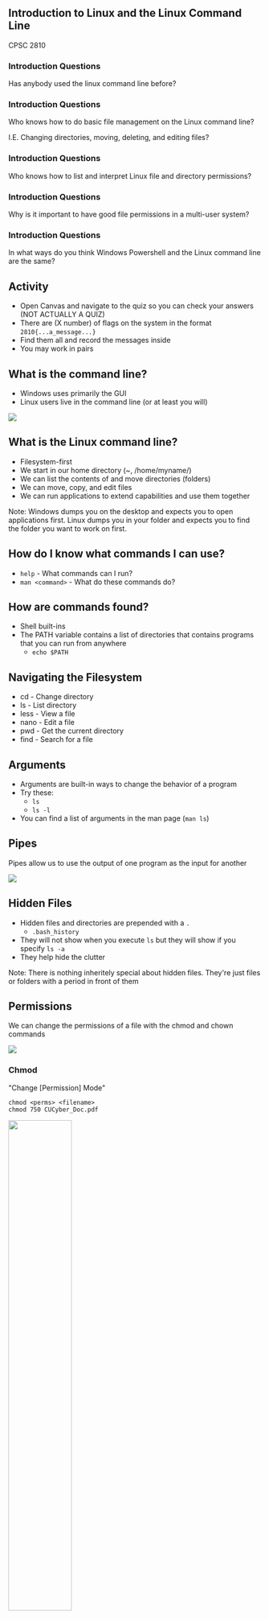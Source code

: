 ## Introduction to Linux and the Linux Command Line

CPSC 2810



### Introduction Questions

Has anybody used the linux command line before?


### Introduction Questions

Who knows how to do basic file management on the Linux command line?

I.E. Changing directories, moving, deleting, and editing files?


### Introduction Questions

Who knows how to list and interpret Linux file and directory permissions?


### Introduction Questions

Why is it important to have good file permissions in a multi-user system?


### Introduction Questions

In what ways do you think Windows Powershell and the Linux command line are the same? 


## Activity

* Open Canvas and navigate to the quiz so you can check your answers (NOT ACTUALLY A QUIZ)
* There are (X number) of flags on the system in the format `2810{...a_message...}`
* Find them all and record the messages inside
* You may work in pairs


## What is the command line?

* Windows uses primarily the GUI
* Linux users live in the command line (or at least you will)

![](cli.gif)


## What is the Linux command line?

* Filesystem-first
* We start in our home directory (~, /home/myname/)
* We can list the contents of and move directories (folders)
* We can move, copy, and edit files
* We can run applications to extend capabilities and use them together
 
Note:
Windows dumps you on the desktop and expects you to open applications first.
Linux dumps you in your folder and expects you to find the folder you want to work on first.


## How do I know what commands I can use?

* `help` - What commands can I run?
* `man <command>` - What do these commands do?


## How are commands found?

* Shell built-ins
* The PATH variable contains a list of directories that contains programs that you can run from anywhere
  - `echo $PATH`



## Navigating the Filesystem

* cd - Change directory
* ls - List directory
* less - View a file
* nano - Edit a file
* pwd - Get the current directory
* find - Search for a file


## Arguments

* Arguments are built-in ways to change the behavior of a program
* Try these:
  - `ls`
  - `ls -l`
* You can find a list of arguments in the man page (`man ls`)


## Pipes

Pipes allow us to use the output of one program as the input for another

![](pipes.png)


## Hidden Files

* Hidden files and directories are prepended with a `.`
  - `.bash_history`
* They will not show when you execute `ls` but they will show if you specify `ls -a`
* They help hide the clutter

Note:
There is nothing inheritely special about hidden files. They're just files or folders with a period in front of them



## Permissions

We can change the permissions of a file with the chmod and chown commands

![](permissions_ugo.png)


### Chmod

"Change [Permission] Mode"

```
chmod <perms> <filename>
chmod 750 CUCyber_Doc.pdf
```

<img src="permissions_matrix.png" style="width:50%">


### Chown

"Change Owner"

```
chown <user>:<group> <filename>
chown weston:cucyber CUCyber_Doc.pdf
```

![](permissions_ugo.png)


### Permissions Quiz (Q1)

What are the chmod and chown commands to set the permissions for this file?

```
$ ls -lah
-rw-rw-r--. 1 weston weston 1.8K Oct  7 14:37 6-windows-rolesandgp.md
```
